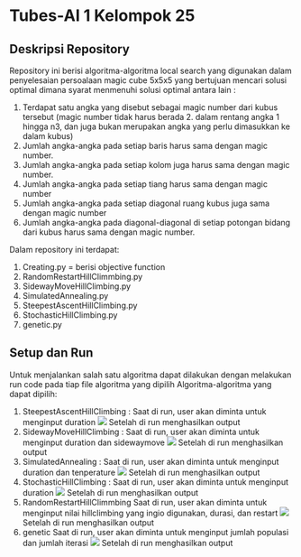 # Tubes-AI 1 Kelompok 25
## Deskripsi Repository
Repository ini berisi algoritma-algoritma local search yang digunakan dalam penyelesaian persoalaan magic cube 5x5x5 yang bertujuan mencari solusi optimal dimana syarat menmenuhi solusi optimal antara lain : 
1. Terdapat satu angka yang disebut sebagai magic number dari kubus tersebut (magic number tidak harus berada 2. dalam rentang angka 1 hingga n3, dan juga bukan merupakan angka yang perlu dimasukkan ke dalam kubus)
3. Jumlah angka-angka pada setiap baris harus sama dengan magic number.
4. Jumlah angka-angka pada setiap kolom juga harus sama dengan magic number.
5. Jumlah angka-angka pada setiap tiang harus sama dengan magic number 
6. Jumlah angka-angka pada setiap diagonal ruang kubus juga sama dengan magic number
7. Jumlah angka-angka pada diagonal-diagonal di setiap potongan bidang dari kubus harus sama dengan magic number.

Dalam repository ini terdapat:
1. Creating.py = berisi objective function
2. RandomRestartHillClimmbing.py
3. SidewayMoveHillClimbing.py
4. SimulatedAnnealing.py
5. SteepestAscentHillClimbing.py
6. StochasticHillClimbing.py
7. genetic.py

## Setup dan Run
Untuk menjalankan salah satu algoritma dapat dilakukan dengan melakukan run code pada tiap file algoritma yang dipilih
Algoritma-algoritma yang dapat dipilih:
1. SteepestAscentHillClimbing :
   Saat di run, user akan diminta untuk menginput duration
   <img src="..\galeri\Screenshot 2024-11-11 224042.png"></img>
   Setelah di run menghasilkan output
   <img src=""></img>
2. SidewayMoveHillClimbing :
   Saat di run, user akan diminta untuk menginput duration dan sidewaymove
   <img src="..\galeri\Screenshot 2024-11-11 224414.png"></img>
   Setelah di run menghasilkan output
   <img src=""></img>
3. SimulatedAnnealing :
   Saat di run, user akan diminta untuk menginput duration dan tenperature
   <img src="..\galeri\Screenshot 2024-11-11 230356.png"></img>
   Setelah di run menghasilkan output
   <img src=""></img>
4. StochasticHillClimbing :
   Saat di run, user akan diminta untuk menginput duration
   <img src="..\galeri\Screenshot 2024-11-11 230627.png"></img>
   Setelah di run menghasilkan output
   <img src=""></img>
5. RandomRestartHillClimmbing
   Saat di run, user akan diminta untuk menginput nilai hillclimbing yang ingio digunakan, durasi, dan     restart
   <img src="..\galeri\Screenshot 2024-11-11 225536.png"></img>
   Setelah di run menghasilkan output
   <img src=""></img>
6. genetic
      Saat di run, user akan diminta untuk menginput jumlah populasi dan jumlah iterasi
   <img src="..\galeri\Screenshot 2024-11-11 225658.png"></img>
   Setelah di run menghasilkan output
   <img src=""></img>
 
